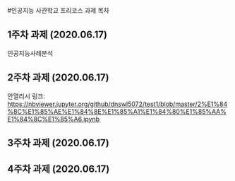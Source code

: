 #인공지능 사관학교 프리코스 과제 목차

## 1주차 과제 (2020.06.17)
인공지능사례분석

## 2주차 과제 (2020.06.17)

안열리시 링크:
https://nbviewer.jupyter.org/github/dnswl5072/test1/blob/master/2%E1%84%8C%E1%85%AE%E1%84%8E%E1%85%A1%E1%84%80%E1%85%AA%E1%84%8C%E1%85%A6.ipynb

## 3주차 과제 (2020.06.17)


## 4주차 과제 (2020.06.17)

